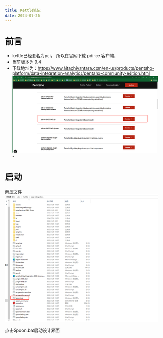 ```yaml
---
title: Kettle笔记
date: 2024-07-26
---
```



# 前言
- kettle已经更名为pdi， 所以在官网下载 pdi-ce 客户端，
- 当前版本为 9.4
- 下载地址为：https://www.hitachivantara.com/en-us/products/pentaho-platform/data-integration-analytics/pentaho-community-edition.html
![img.png](img.png)- 

# 启动

解压文件
![img_1.png](img_1.png)

点击Spoon.bat启动设计界面
